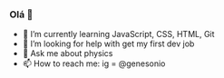 ### Olá 👋

<!--
**genesonio/genesonio** is a ✨ _special_ ✨ repository because its `README.md` (this file) appears on your GitHub profile. 

Here are some ideas to get you started:
-->

- 🌱 I’m currently learning JavaScript, CSS, HTML, Git
- 🤔 I’m looking for help with get my first dev job
- 💬 Ask me about physics
- 📫 How to reach me: ig = @genesonio
